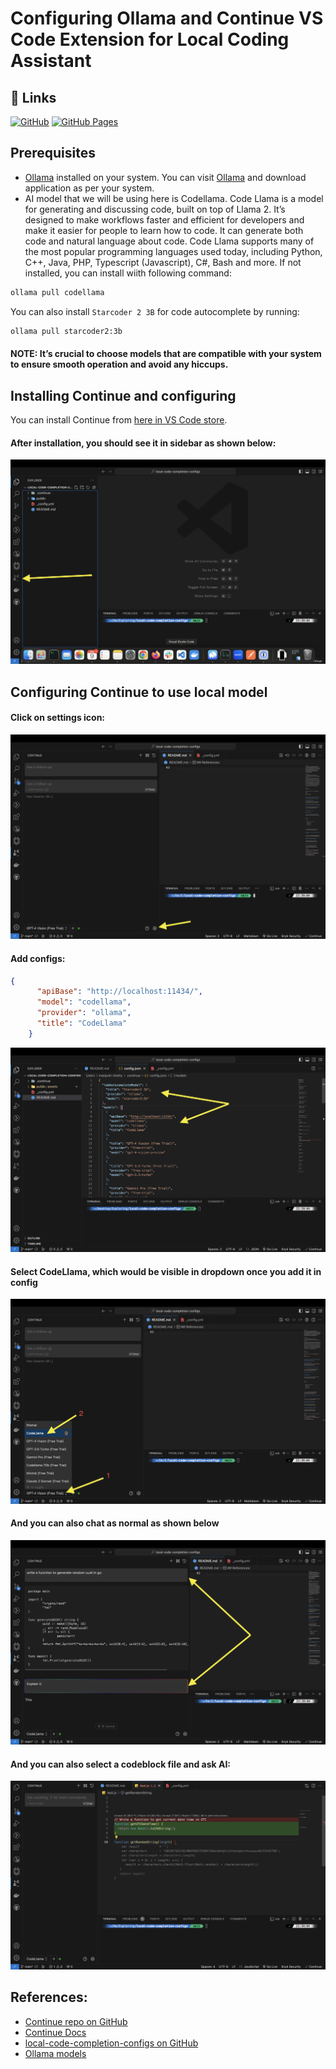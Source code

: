# Configuring Ollama and Continue VS Code Extension for Local Coding Assistant

## 🔗 Links
[![GitHub](https://img.shields.io/badge/github-%23121011.svg?style=for-the-badge&logo=github&logoColor=white)](https://github.com/manjushsh/local-code-completion-configs) [![GitHub Pages](https://img.shields.io/badge/github%20pages-121013?style=for-the-badge&logo=github&logoColor=white)](https://manjushsh.github.io/local-code-completion-configs/)

## Prerequisites
- [Ollama](https://ollama.com/) installed on your system.
You can visit [Ollama](https://ollama.com/) and download application as per your system.
- AI model that we will be using here is Codellama. Code Llama is a model for generating and discussing code, built on top of Llama 2. It’s designed to make workflows faster and efficient for developers and make it easier for people to learn how to code. It can generate both code and natural language about code. Code Llama supports many of the most popular programming languages used today, including Python, C++, Java, PHP, Typescript (Javascript), C#, Bash and more. If not installed, you can install wiith following command: 

``` bash 
ollama pull codellama 
```
You can also install `Starcoder 2 3B` for code autocomplete by running:
```bash 
ollama pull starcoder2:3b
```

#### NOTE: It’s crucial to choose models that are compatible with your system to ensure smooth operation and avoid any hiccups.

## Installing Continue and configuring
You can install Continue from [here in VS Code store](https://marketplace.visualstudio.com/items?itemName=Continue.continue).

#### After installation, you should see it in sidebar as shown below:

![Continue in VSCode](https://raw.githubusercontent.com/manjushsh/local-code-completion-configs/main/public/assets/1.png)

## Configuring Continue to use local model

#### Click on settings icon: 

![Configure settings icon](https://raw.githubusercontent.com/manjushsh/local-code-completion-configs/main/public/assets/2.png)


#### Add configs: 
``` json
{
      "apiBase": "http://localhost:11434/",
      "model": "codellama",
      "provider": "ollama",
      "title": "CodeLlama"
    }
```

![Update config](https://raw.githubusercontent.com/manjushsh/local-code-completion-configs/main/public/assets/3.png)

#### Select CodeLlama, which would be visible in dropdown once you add it in config

![Pick modal added in dropdown](https://raw.githubusercontent.com/manjushsh/local-code-completion-configs/main/public/assets/4.png)

#### And you can also chat as normal as shown below

![Chat](https://raw.githubusercontent.com/manjushsh/local-code-completion-configs/main/public/assets/5.png)

#### And you can also select a codeblock file and ask AI: 

![Code](https://raw.githubusercontent.com/manjushsh/local-code-completion-configs/main/public/assets/6.png)

## References:
- [Continue repo on GitHub](https://github.com/continuedev/continue)
- [Continue Docs](https://continue.dev/docs/quickstart)
- [local-code-completion-configs on GitHub](https://github.com/manjushsh/local-code-completion-configs)
- [Ollama models](https://ollama.com/library)
